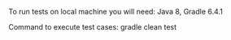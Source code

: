 To run tests on local machine you will need:
Java 8,
Gradle 6.4.1

Command to execute test cases:
gradle clean test
